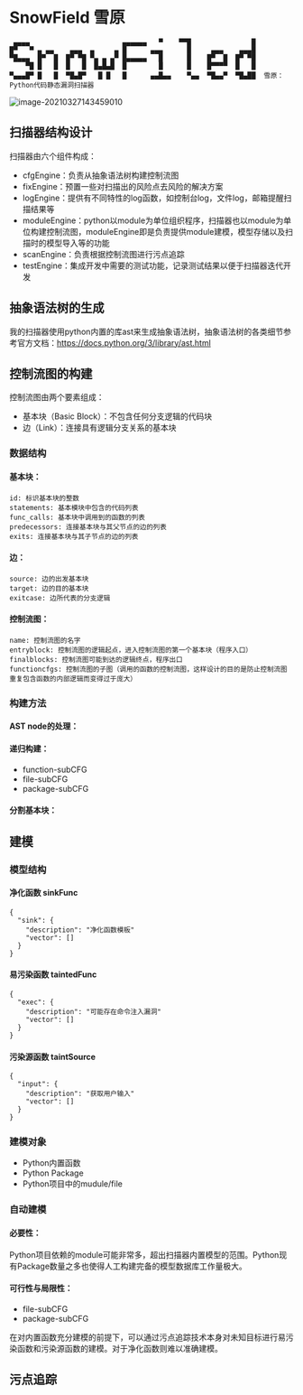 # SnowField 雪原
```
 ▄▄▄▄                       ▄▄▄▄▄▄   ▀    ▀▀█               █ 
█▀   ▀ ▄ ▄▄    ▄▄▄  ▄     ▄ █      ▄▄▄      █     ▄▄▄    ▄▄▄█ 
▀█▄▄▄  █▀  █  █▀ ▀█ ▀▄ ▄ ▄▀ █▄▄▄▄▄   █      █    █▀  █  █▀ ▀█ 
    ▀█ █   █  █   █  █▄█▄█  █        █      █    █▀▀▀▀  █   █
▀▄▄▄█▀ █   █  ▀█▄█▀   █ █   █      ▄▄█▄▄    ▀▄▄  ▀█▄▄▀  ▀█▄██  雪原：Python代码静态漏洞扫描器
```

![image-20210327143459010](C:\Users\Acer\Desktop\SnowField\README.assets\image-20210327143459010.png)

## 扫描器结构设计

扫描器由六个组件构成：

- cfgEngine：负责从抽象语法树构建控制流图
- fixEngine：预置一些对扫描出的风险点去风险的解决方案
- logEngine：提供有不同特性的log函数，如控制台log，文件log，邮箱提醒扫描结果等
- moduleEngine：python以module为单位组织程序，扫描器也以module为单位构建控制流图，moduleEngine即是负责提供module建模，模型存储以及扫描时的模型导入等的功能
- scanEngine：负责根据控制流图进行污点追踪
- testEngine：集成开发中需要的测试功能，记录测试结果以便于扫描器迭代开发

## 抽象语法树的生成

我的扫描器使用python内置的库ast来生成抽象语法树，抽象语法树的各类细节参考官方文档：https://docs.python.org/3/library/ast.html

## 控制流图的构建

控制流图由两个要素组成：

- 基本块（Basic Block）：不包含任何分支逻辑的代码块
- 边（Link）：连接具有逻辑分支关系的基本块

### 数据结构

#### 基本块：

```
id: 标识基本块的整数
statements: 基本模块中包含的代码列表
func_calls: 基本块中调用到的函数的列表
predecessors: 连接基本块与其父节点的边的列表
exits: 连接基本块与其子节点的边的列表
```

#### 边：

```
source: 边的出发基本块
target: 边的目的基本块
exitcase: 边所代表的分支逻辑
```

#### 控制流图：

```
name: 控制流图的名字
entryblock: 控制流图的逻辑起点，进入控制流图的第一个基本块（程序入口）
finalblocks: 控制流图可能到达的逻辑终点，程序出口
functioncfgs: 控制流图的子图（调用的函数的控制流图，这样设计的目的是防止控制流图重复包含函数的内部逻辑而变得过于庞大）
```

### 构建方法

#### AST node的处理：

#### 递归构建：

- function-subCFG
- file-subCFG
- package-subCFG

#### 分割基本块：



## 建模

### 模型结构

#### 净化函数 sinkFunc

```
{
  "sink": {
    "description": "净化函数模板"
    "vector": []
  }
}
```

#### 易污染函数 taintedFunc

```
{
  "exec": {
    "description": "可能存在命令注入漏洞"
    "vector": []
  }
}
```

#### 污染源函数 taintSource

```
{
  "input": {
    "description": "获取用户输入"
    "vector": []
  }
}
```

### 建模对象

- Python内置函数
- Python Package
- Python项目中的mudule/file

### 自动建模

#### 必要性：

Python项目依赖的module可能非常多，超出扫描器内置模型的范围。Python现有Package数量之多也使得人工构建完备的模型数据库工作量极大。

#### 可行性与局限性：

- file-subCFG
- package-subCFG

在对内置函数充分建模的前提下，可以通过污点追踪技术本身对未知目标进行易污染函数和污染源函数的建模。对于净化函数则难以准确建模。

## 污点追踪


